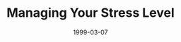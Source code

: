 ---
layout: message
category: message
series: "Cliff Notes for Real Life"
title: "Managing Your Stress Level "
date: 1999-03-07
message_id: 404
---